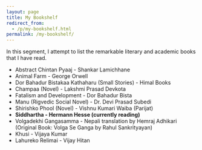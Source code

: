 ```yaml
---
layout: page
title: My Bookshelf
redirect_from:
  - /p/my-bookshelf.html
permalink: /my-bookshelf/
---
```

<p>In this segment, I attempt to list the remarkable literary and academic books that I have read.</p>

<ul>
  <li>Abstract Chintan Pyaaj - Shankar Lamichhane</li>
  <li>Animal Farm - George Orwell</li>
  <li>Dor Bahadur Bistakaa Kathaharu (Small Stories) - Himal Books</li>
  <li>Champaa (Novel) - Lakshmi Prasad Devkota</li>
  <li>Fatalism and Development - Dor Bahadur Bista</li>
  <li>Manu (Rigvedic Social Novel) - Dr. Devi Prasad Subedi</li>
  <li>Shirishko Phool (Novel) - Vishnu Kumari Waiba (Parijat)</li>
  <li><b>Siddhartha - Hermann Hesse (currently reading)</b></li>
  <li>Volgadekhi Gangasamma - Nepali translation by Hemraj Adhikari (Original Book: Volga Se Ganga by Rahul Sankrityayan)</li>
  <li>Khusi - Vijaya Kumar</li>
  <li>Lahureko Relimai - Vijay Hitan</li>

</ul>